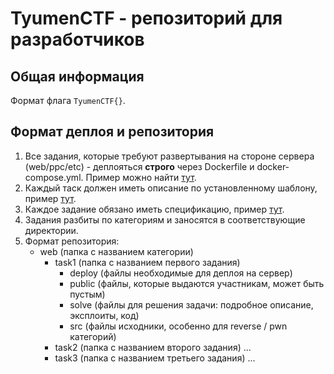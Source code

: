 # TyumenCTF - репозиторий для разработчиков

## Общая информация

Формат флага `TyumenCTF{}`.

## Формат деплоя и репозитория

1. Все задания, которые требуют развертывания на стороне сервера (web/ppc/etc) - деплояться **строго** через Dockerfile и docker-compose.yml. Пример можно найти [тут](example/web/example_task/deploy).
2. Каждый таск должен иметь описание по установленному шаблону, пример [тут](example/web/example_task/README.md).
3. Каждое задание обязано иметь спецификацию, пример [тут](example/web/example_task/challenge.yml).
3. Задания разбиты по категориям и заносятся в соответствующие директории.
4. Формат репозитория:
   - web (папка с названием категории)
     - task1 (папка с названием первого задания)
       - deploy (файлы необходимые для деплоя на сервер)
       - public (файлы, которые выдаются участникам, может быть пустым)
       - solve (файлы для решения задачи: подробное описание, эксплоиты, код)
       - src (файлы исходники, особенно для reverse / pwn категорий)
     - task2 (папка с названием второго задания)
       ...
     - task3 (папка с названием третьего задания)
       ...
